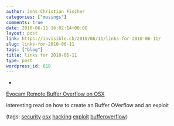 ```yaml
---
author: Jens-Christian Fischer
categories: ["musings"]
comments: true
date: 2010-06-11 16:02:14+00:00
layout: post
link: https://invisible.ch/2010/06/11/links-for-2010-06-11/
slug: links-for-2010-06-11
tags: ["blog"]
title: links for 2010-06-11
type: post
wordpress_id: 818
---
```


  * 
                

[Evocam Remote Buffer Overflow on OSX](https://www.offensive-security.com/vulndev/evocam-remote-buffer-overflow-on-osx/)


                

interesting read on how to create an Buffer OVerflow and an exploit


                

(tags: [security](https://delicious.com/jaycee/security) [osx](https://delicious.com/jaycee/osx) [hacking](https://delicious.com/jaycee/hacking) [exploit](https://delicious.com/jaycee/exploit) [bufferoverflow](https://delicious.com/jaycee/bufferoverflow))


            
